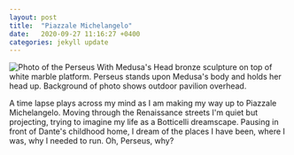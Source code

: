 ```yaml
---
layout: post
title:  "Piazzale Michelangelo"
date:   2020-09-27 11:16:27 +0400
categories: jekyll update
---
```

<img src="//images.weserv.nl/?url=havemapswill.travel/img/2020-09-27-perseus.png&&w=500h=400&dpr=3" alt="Photo of the Perseus With Medusa's Head bronze sculpture on top of white marble platform. Perseus stands upon Medusa's body and holds her head up. Background of photo shows outdoor pavilion overhead.">

A time lapse plays across my mind as I am making my way up to Piazzale Michelangelo. Moving through the Renaissance streets I'm quiet but projecting, trying to imagine my life as a Botticelli dreamscape. Pausing in front of Dante's childhood home, I dream of the places I have been, where I was, why I needed to run. Oh, Perseus, why?
